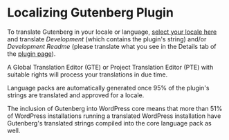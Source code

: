 # Localizing Gutenberg Plugin

To translate Gutenberg in your locale or language, [select your locale here](https://translate.wordpress.org/projects/wp-plugins/gutenberg) and translate _Development_ (which contains the plugin's string) and/or _Development Readme_ (please translate what you see in the Details tab of the [plugin page](https://wordpress.org/plugins/gutenberg/)).

A Global Translation Editor (GTE) or Project Translation Editor (PTE) with suitable rights will process your translations in due time.

Language packs are automatically generated once 95% of the plugin's strings are translated and approved for a locale.

The inclusion of Gutenberg into WordPress core means that more than 51% of WordPress installations running a translated WordPress installation have Gutenberg's translated strings compiled into the core language pack as well.
